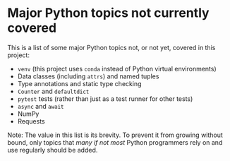 <!-- SPDX-License-Identifier: 0BSD -->

# Major Python topics not currently covered

This is a list of some major Python topics not, or not yet, covered in this
project:

- `venv` (this project uses `conda` instead of Python virtual environments)
- Data classes (including `attrs`) and named tuples
- Type annotations and static type checking
- `Counter` and `defaultdict`
- `pytest` tests (rather than just as a test runner for other tests)
- `async` and `await`
- NumPy
- Requests

Note: The value in this list is its brevity. To prevent it from growing without
bound, only topics that *many if not most* Python programmers rely on and use
regularly should be added.
